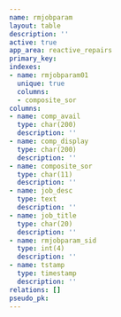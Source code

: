 ```yaml
---
name: rmjobparam
layout: table
description: ''
active: true
app_area: reactive_repairs
primary_key: 
indexes:
- name: rmjobparam01
  unique: true
  columns:
  - composite_sor
columns:
- name: comp_avail
  type: char(200)
  description: ''
- name: comp_display
  type: char(200)
  description: ''
- name: composite_sor
  type: char(11)
  description: ''
- name: job_desc
  type: text
  description: ''
- name: job_title
  type: char(20)
  description: ''
- name: rmjobparam_sid
  type: int(4)
  description: ''
- name: tstamp
  type: timestamp
  description: ''
relations: []
pseudo_pk: 
---
```


